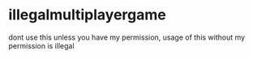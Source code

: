 # illegalmultiplayergame
dont use this unless you have my permission, usage of this without my permission is illegal
